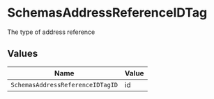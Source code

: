 # SchemasAddressReferenceIDTag

The type of address reference


## Values

| Name                             | Value                            |
| -------------------------------- | -------------------------------- |
| `SchemasAddressReferenceIDTagID` | id                               |